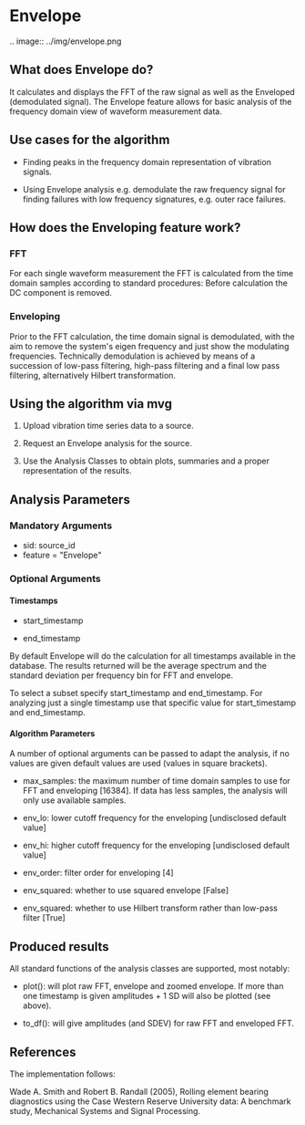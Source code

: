 # Envelope

.. image:: ../img/envelope.png

## What does Envelope do?

It calculates and displays the FFT of the raw signal as well as the
Enveloped (demodulated signal). The Envelope feature allows for basic 
analysis of the frequency domain view of waveform measurement data. 

## Use cases for the algorithm

* Finding peaks in the frequency domain representation of vibration signals.

* Using Envelope analysis e.g. demodulate the raw frequency signal for
  finding failures with low frequency signatures, e.g. outer race failures.


## How does the Enveloping feature work?

### FFT
For each single waveform measurement the FFT is calculated from the
time domain samples according to standard procedures: Before
calculation the DC component is removed.

### Enveloping
Prior to the FFT calculation, the time domain signal is demodulated,
with the aim to remove the system's eigen frequency and just show the
modulating frequencies. Technically demodulation is achieved by means
of a succession of low-pass filtering, high-pass filtering and a final
low pass filtering, alternatively Hilbert transformation.


## Using the algorithm via mvg

1. Upload vibration time series data to a source.

2. Request an Envelope analysis for the source.

3. Use the Analysis Classes to obtain plots, summaries and a proper
   representation of the results.

## Analysis Parameters

### Mandatory Arguments

- sid: source_id
- feature = "Envelope"


### Optional Arguments

#### Timestamps

- start_timestamp

- end_timestamp

By default Envelope will do the calculation for all timestamps
available in the database. The results returned will be the average
spectrum and the standard deviation per frequency bin for FFT and
envelope.

To select a subset specify start_timestamp and end_timestamp. For
analyzing just a single timestamp use that specific value for
start_timestamp and end_timestamp.

#### Algorithm Parameters

A number of optional arguments can be passed to adapt the analysis, if
no values are given default values are used (values in square
brackets).

- max_samples: the maximum number of time domain samples to use for
  FFT and enveloping [16384]. If data has less samples, the analysis
  will only use available samples.
  
- env_lo: lower cutoff frequency for the enveloping [undisclosed
  default value]
  
- env_hi: higher cutoff frequency for the enveloping [undisclosed
  default value]

- env_order: filter order for enveloping [4]

- env_squared: whether to use squared envelope [False]

- env_squared: whether to use Hilbert transform rather than low-pass filter [True]


## Produced results

All standard functions of the analysis classes are supported, most
notably:

- plot(): will plot raw FFT, envelope and zoomed envelope. If more
  than one timestamp is given amplitudes + 1 SD will also be plotted
  (see above).

- to_df(): will give amplitudes (and SDEV) for raw FFT and enveloped FFT.


## References

The implementation follows:

Wade A. Smith and Robert B. Randall (2005), Rolling element bearing
diagnostics using the Case Western Reserve University data: A
benchmark study, Mechanical Systems and Signal Processing.





